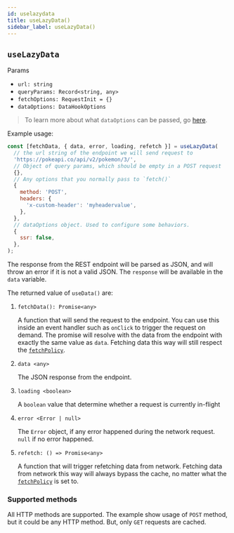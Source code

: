 ```yaml
---
id: uselazydata
title: useLazyData()
sidebar_label: useLazyData()
---
```


## `useLazyData`
Params
* `url: string`
* `queryParams: Record<string, any>`
* `fetchOptions: RequestInit = {}`
* `dataOptions: DataHookOptions`

> To learn more about what `dataOptions` can be passed, go [here](../others/data-options.md).

Example usage:
```javascript
const [fetchData, { data, error, loading, refetch }] = useLazyData(
  // the url string of the endpoint we will send request to
  'https://pokeapi.co/api/v2/pokemon/3/', 
  // Object of query params, which should be empty in a POST request
  {}, 
  // Any options that you normally pass to `fetch()`
  {
    method: 'POST',
    headers: {
      'x-custom-header': 'myheadervalue',
    },
  },
  // dataOptions object. Used to configure some behaviors.
  {
    ssr: false,
  },
);
```

The response from the REST endpoint will be parsed as JSON, and will throw an error if it is not a valid JSON. The `response` will be available in the `data` variable.

The returned value of `useData()` are:

1. `fetchData(): Promise<any>`

    A function that will send the request to the endpoint. You can use this inside an event handler such as `onClick` to trigger the request on demand. The promise will resolve with the data from the endpoint with exactly the same value as `data`. Fetching data this way will still respect the [`fetchPolicy`](../others/caching.md#caching-strategies).

2. `data <any>`

    The JSON response from the endpoint.

3. `loading <boolean>`

    A `boolean` value that determine whether a request is currently in-flight

4. `error <Error | null>`

    The `Error` object, if any error happened during the network request. `null` if no error happened.

5. `refetch: () => Promise<any>`

    A function that will trigger refetching data from network. Fetching data from network this way will always bypass the cache, no matter what the [`fetchPolicy`](../others/caching.md#caching-strategies) is set to.

### Supported methods
All HTTP methods are supported. The example show usage of `POST` method, but it could be any HTTP method. But, only `GET` requests are cached.
